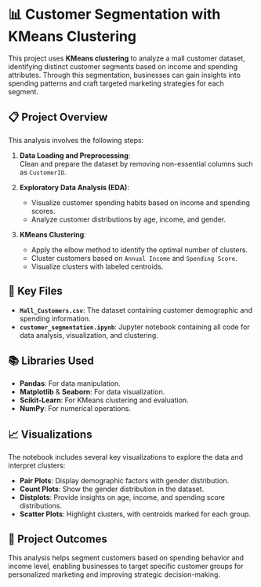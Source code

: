 # 📊 Customer Segmentation with KMeans Clustering

This project uses **KMeans clustering** to analyze a mall customer dataset, identifying distinct customer segments based on income and spending attributes. Through this segmentation, businesses can gain insights into spending patterns and craft targeted marketing strategies for each segment.

## 📋 Project Overview

This analysis involves the following steps:

1. **Data Loading and Preprocessing**:  
   Clean and prepare the dataset by removing non-essential columns such as `CustomerID`.

2. **Exploratory Data Analysis (EDA)**:  
   - Visualize customer spending habits based on income and spending scores.
   - Analyze customer distributions by age, income, and gender.

3. **KMeans Clustering**:  
   - Apply the elbow method to identify the optimal number of clusters.
   - Cluster customers based on `Annual Income` and `Spending Score`.
   - Visualize clusters with labeled centroids.

## 📂 Key Files

- **`Mall_Customers.csv`**: The dataset containing customer demographic and spending information.
- **`customer_segmentation.ipynb`**: Jupyter notebook containing all code for data analysis, visualization, and clustering.

## 📚 Libraries Used

- **Pandas**: For data manipulation.
- **Matplotlib** & **Seaborn**: For data visualization.
- **Scikit-Learn**: For KMeans clustering and evaluation.
- **NumPy**: For numerical operations.

## 📈 Visualizations

The notebook includes several key visualizations to explore the data and interpret clusters:

- **Pair Plots**: Display demographic factors with gender distribution.
- **Count Plots**: Show the gender distribution in the dataset.
- **Distplots**: Provide insights on age, income, and spending score distributions.
- **Scatter Plots**: Highlight clusters, with centroids marked for each group.

## 🎯 Project Outcomes

This analysis helps segment customers based on spending behavior and income level, enabling businesses to target specific customer groups for personalized marketing and improving strategic decision-making.
